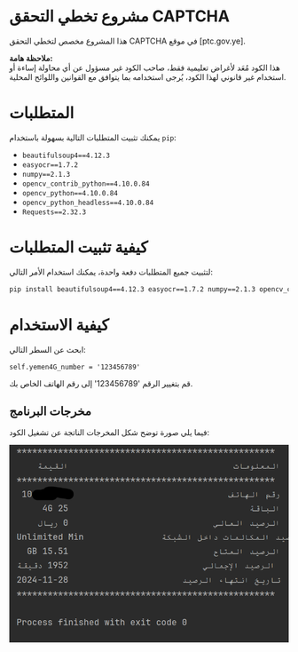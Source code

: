 # مشروع تخطي التحقق CAPTCHA

هذا المشروع مخصص لتخطي التحقق CAPTCHA في موقع [ptc.gov.ye]. 

**ملاحظة هامة:**  
هذا الكود مُعَد لأغراض تعليمية فقط، صاحب الكود غير مسؤول عن أي محاولة إساءة أو استخدام غير قانوني لهذا الكود، يُرجى استخدامه بما يتوافق مع القوانين واللوائح المحلية.

# المتطلبات

يمكنك تثبيت المتطلبات التالية بسهولة باستخدام `pip`:

- `beautifulsoup4==4.12.3`
- `easyocr==1.7.2`
- `numpy==2.1.3`
- `opencv_contrib_python==4.10.0.84`
- `opencv_python==4.10.0.84`
- `opencv_python_headless==4.10.0.84`
- `Requests==2.32.3`

# كيفية تثبيت المتطلبات

لتثبيت جميع المتطلبات دفعة واحدة، يمكنك استخدام الأمر التالي:

```bash
pip install beautifulsoup4==4.12.3 easyocr==1.7.2 numpy==2.1.3 opencv_contrib_python==4.10.0.84 opencv_python==4.10.0.84 opencv_python_headless==4.10.0.84 Requests==2.32.3
```

# كيفية الاستخدام


ابحث عن السطر التالي:
```
self.yemen4G_number = '123456789'
```
قم بتغيير الرقم '123456789' إلى رقم الهاتف الخاص بك.


## مخرجات البرنامج
فيما يلي صورة توضح شكل المخرجات الناتجة عن تشغيل الكود:



![Output](output.png)
